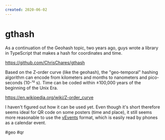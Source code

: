 ```yaml
---
created: 2020-06-02
---
```


# gthash

As a continuation of the Geohash topic, two years ago, guys wrote a library in TypeScript that makes a hash for coordinates and time.

https://github.com/ChrisChares/gthash

Based on the Z-order curve (like the geohash), the "geo-temporal" hashing algorithm can encode from kilometers and months to nanometers and pico-seconds (10-¹² s). Time can be coded within ±100,000 years of the beginning of the Unix Era.

https://en.wikipedia.org/wiki/Z-order_curve

I haven't figured out how it can be used yet. Even though it's short therefore seems ideal for QR code on some posters (time and place), it still seems more reasonable to use the [vEvents](https://icalendar.org/iCalendar-RFC-5545/3-6-1-event-component.html) format, which is easily read by phones as a calendar event.

#geo #qr
